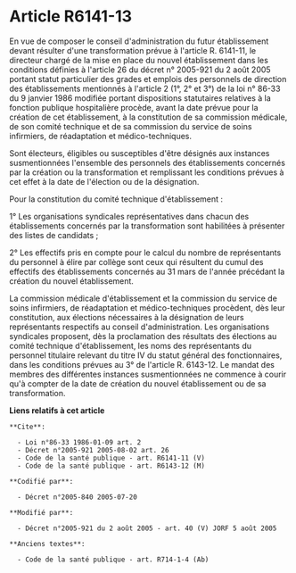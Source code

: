 # Article R6141-13

En vue de composer le conseil d'administration du futur établissement devant résulter d'une transformation prévue à l'article
R. 6141-11, le directeur chargé de la mise en place du nouvel établissement dans les conditions définies à l'article 26 du
décret n° 2005-921 du 2 août 2005 portant statut particulier des grades et emplois des personnels de direction des
établissements mentionnés à l'article 2 (1°, 2° et 3°) de la loi n° 86-33 du 9 janvier 1986 modifiée portant dispositions
statutaires relatives à la fonction publique hospitalière procède, avant la date prévue pour la création de cet
établissement, à la constitution de sa commission médicale, de son comité technique et de sa commission du service de soins
infirmiers, de réadaptation et médico-techniques.

Sont électeurs, éligibles ou susceptibles d'être désignés aux instances susmentionnées l'ensemble des personnels des
établissements concernés par la création ou la transformation et remplissant les conditions prévues à cet effet à la date de
l'élection ou de la désignation.

Pour la constitution du comité technique d'établissement :

1° Les organisations syndicales représentatives dans chacun des établissements concernés par la transformation sont
habilitées à présenter des listes de candidats ;

2° Les effectifs pris en compte pour le calcul du nombre de représentants du personnel à élire par collège sont ceux qui
résultent du cumul des effectifs des établissements concernés au 31 mars de l'année précédant la création du nouvel
établissement.

La commission médicale d'établissement et la commission du service de soins infirmiers, de réadaptation et médico-techniques
procèdent, dès leur constitution, aux élections nécessaires à la désignation de leurs représentants respectifs au conseil
d'administration. Les organisations syndicales proposent, dès la proclamation des résultats des élections au comité technique
d'établissement, les noms des représentants du personnel titulaire relevant du titre IV du statut général des fonctionnaires,
dans les conditions prévues au 3° de l'article R. 6143-12. Le mandat des membres des différentes instances susmentionnées ne
commence à courir qu'à compter de la date de création du nouvel établissement ou de sa transformation.

**Liens relatifs à cet article**

	**Cite**:

	  - Loi n°86-33 1986-01-09 art. 2
	  - Décret n°2005-921 2005-08-02 art. 26
	  - Code de la santé publique - art. R6141-11 (V)
	  - Code de la santé publique - art. R6143-12 (M)

	**Codifié par**:

	  - Décret n°2005-840 2005-07-20

	**Modifié par**:

	  - Décret n°2005-921 du 2 août 2005 - art. 40 (V) JORF 5 août 2005

	**Anciens textes**:

	  - Code de la santé publique - art. R714-1-4 (Ab)
